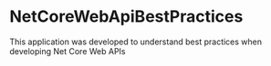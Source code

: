 # NetCoreWebApiBestPractices
This application was developed to understand best practices when developing Net Core Web APIs

